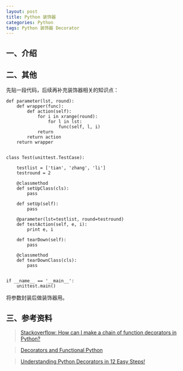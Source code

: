 ```yaml
---
layout: post
title: Python 装饰器
categories: Python
tags: Python 装饰器 Decorator
---
```


## 一、介绍

## 二、其他

先贴一段代码，后续再补充装饰器相关的知识点：

    def parameter(lst, round):
        def wrapper(func):
            def action(self):
                for i in xrange(round):
                    for l in lst:
                        func(self, l, i)
                return
            return action
        return wrapper


    class Test(unittest.TestCase):

        testlist = ['tian', 'zhang', 'li']
        testround = 2

        @classmethod
        def setUpClass(cls):
            pass

        def setUp(self):
            pass

        @parameter(lst=testlist, round=testround)
        def testAction(self, e, i):
            print e, i

        def tearDown(self):
            pass

        @classmethod
        def tearDownClass(cls):
            pass


    if __name__ == '__main__':
        unittest.main()

将参数封装后做装饰器用。

<!--more-->

## 三、参考资料

> [Stackoverflow: How can I make a chain of function decorators in Python?](http://stackoverflow.com/questions/739654/how-can-i-make-a-chain-of-function-decorators-in-python/1594484#1594484)

> [Decorators and Functional Python](http://www.brianholdefehr.com/decorators-and-functional-python)

> [Understanding Python Decorators in 12 Easy Steps!](https://dzone.com/articles/understanding-python)